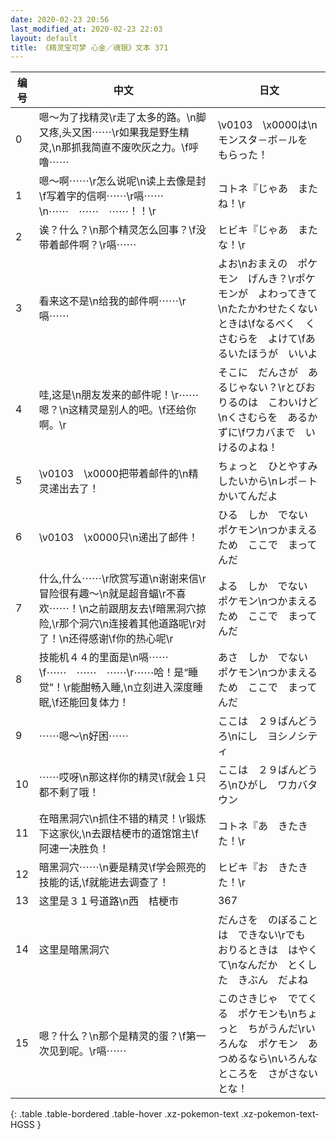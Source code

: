 ```yaml
---
date: 2020-02-23 20:56
last_modified_at: 2020-02-23 22:03
layout: default
title: 《精灵宝可梦 心金／魂银》文本 371
---
```

| 编号 | 中文 | 日文 |
| ---- | ---- | ---- |
| 0 | 嗯～为了找精灵\r走了太多的路。\n脚又疼,头又困⋯⋯\r如果我是野生精灵,\n那抓我简直不废吹灰之力。\f呼噜⋯⋯ | \v0103　\x0000は\nモンスタ－ボ－ルを　もらった！ |
| 1 | 嗯～啊⋯⋯\r怎么说呢\n读上去像是封\f写着字的信啊⋯⋯\r嗝⋯⋯\n⋯⋯　⋯⋯　⋯⋯！！\r | コトネ『じゃあ　またね！\r |
| 2 | 诶？什么？\n那个精灵怎么回事？\f没带着邮件啊？\r嗝⋯⋯ | ヒビキ『じゃあ　またな！\r |
| 3 | 看来这不是\n给我的邮件啊⋯⋯\r嗝⋯⋯ | よお\nおまえの　ポケモン　げんき？\rポケモンが　よわってきて\nたたかわせたくない　ときは\fなるべく　くさむらを　よけて\fあるいたほうが　いいよ |
| 4 | 哇,这是\n朋友发来的邮件呢！\r⋯⋯嗯？\n这精灵是别人的吧。\f还给你啊。\r | そこに　だんさが　あるじゃない？\rとびおりるのは　こわいけど\nくさむらを　あるかずに\fワカバまで　いけるのよね！ |
| 5 | \v0103　\x0000把带着邮件的\n精灵递出去了！ | ちょっと　ひとやすみ　したいから\nレポ－ト　かいてんだよ |
| 6 | \v0103　\x0000只\n递出了邮件！ | ひる　しか　でない　ポケモン\nつかまえるため　ここで　まってんだ |
| 7 | 什么,什么⋯⋯\r欣赏写道\n谢谢来信\r冒险很有趣～\n就是超音蝠\r不喜欢⋯⋯！\n之前跟朋友去\f暗黑洞穴掠险,\r那个洞穴\n连接着其他道路呢\r对了！\n还得感谢\f你的热心呢\r | よる　しか　でない　ポケモン\nつかまえるため　ここで　まってんだ |
| 8 | 技能机４４的里面是\n嗝⋯⋯\f⋯⋯　⋯⋯　⋯⋯\r⋯⋯哈！是“睡觉”！\r能酣畅入睡,\n立刻进入深度睡眠,\f还能回复体力！ | あさ　しか　でない　ポケモン\nつかまえるため　ここで　まってんだ |
| 9 | ⋯⋯嗯～\n好困⋯⋯ | ここは　２９ばんどうろ\nにし　ヨシノシティ |
| 10 | ⋯⋯哎呀\n那这样你的精灵\f就会１只都不剩了哦！ | ここは　２９ばんどうろ\nひがし　ワカバタウン |
| 11 | 在暗黑洞穴\n抓住不错的精灵！\r锻炼下这家伙,\n去跟桔梗市的道馆馆主\f阿速一决胜负！ | コトネ『あ　きたきた！\r |
| 12 | 暗黑洞穴⋯⋯\n要是精灵\f学会照亮的技能的话,\f就能进去调查了！ | ヒビキ『お　きたきた！\r |
| 13 | 这里是３１号道路\n西　桔梗市 | 367 |
| 14 | 这里是暗黑洞穴 | だんさを　のぼることは　できない\rでも　おりるときは　はやくて\nなんだか　とくした　きぶん　だよね |
| 15 | 嗯？什么？\n那个是精灵的蛋？\f第一次见到呢。\r嗝⋯⋯ | このさきじゃ　でてくる　ポケモンも\nちょっと　ちがうんだ\rいろんな　ポケモン　あつめるなら\nいろんな　ところを　さがさないとな！ |
{: .table .table-bordered .table-hover .xz-pokemon-text .xz-pokemon-text-HGSS }